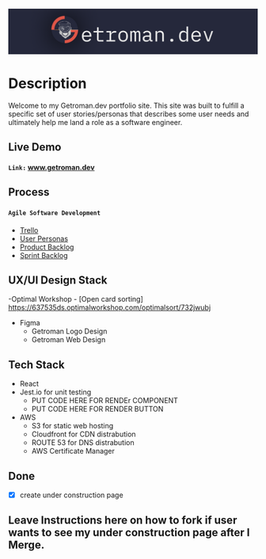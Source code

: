 ![Getroman Logo](src/splashcomponents/images/gitHubReadme_Logo.png)

# Description
Welcome to my Getroman.dev portfolio site. This site was built to fulfill a specific set of user stories/personas that describes some user needs and ultimately help me land a role as a software engineer.

## Live Demo
#### ```Link:``` www.getroman.dev

## Process
#### ```Agile Software Development```
- [Trello](https://bit.ly/getromanTrelloScrumBanBoard)
- [User Personas](https://bit.ly/getromanDevUserPersonas)
- [Product Backlog](https://bit.ly/getromanDevProductBacklog)
- [Sprint Backlog](https://bit.ly/getromanTrelloScrumBanBoard)

## UX/UI Design Stack
-Optimal Workshop
    - [Open card sorting] https://637535ds.optimalworkshop.com/optimalsort/732jwubj  
- Figma
    - Getroman Logo Design
    - Getroman Web Design




## Tech Stack
- React
- Jest.io for unit testing
    - PUT CODE HERE FOR RENDEr COMPONENT
    - PUT CODE HERE FOR RENDER BUTTON
- AWS 
    - S3 for static web hosting
    - Cloudfront for CDN distrabution
    - ROUTE 53 for DNS distrabution
    - AWS Certificate Manager

## Done
- [x] create under construction page

## Leave Instructions here on how to fork if user wants to see my under construction page after I Merge. 